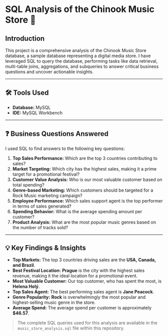 # SQL Analysis of the Chinook Music Store 🎵

## Introduction
This project is a comprehensive analysis of the Chinook Music Store database, a sample database representing a digital media store. I have leveraged SQL to query the database, performing tasks like data retrieval, multi-table joins, aggregations, and subqueries to answer critical business questions and uncover actionable insights.

---

## 🛠️ Tools Used
* **Database:** MySQL
* **IDE:** MySQL Workbench

---

## ❓ Business Questions Answered
I used SQL to find answers to the following key questions:

1.  **Top Sales Performance:** Which are the top 3 countries contributing to sales?
2.  **Market Targeting:** Which city has the highest sales, making it a prime target for a promotional festival?
3.  **Customer Value Analysis:** Who is our most valuable customer based on total spending?
4.  **Genre-based Marketing:** Which customers should be targeted for a Rock Music marketing campaign?
5.  **Employee Performance:** Which sales support agent is the top performer in terms of sales generated?
6.  **Spending Behavior:** What is the average spending amount per customer?
7.  **Product Analysis:** What are the most popular music genres based on the number of tracks sold?

---

## 💡 Key Findings & Insights
* **Top Markets:** The top 3 countries driving sales are the **USA, Canada, and Brazil**.
* **Best Festival Location:** **Prague** is the city with the highest sales revenue, making it the ideal location for a promotional event.
* **Most Valuable Customer:** Our top customer, who has spent the most, is **Helena Holý**.
* **Top Sales Agent:** The best performing sales agent is **Jane Peacock**.
* **Genre Popularity:** **Rock** is overwhelmingly the most popular and highest-selling music genre in the store.
* **Average Spend:** The average spend per customer is approximately **$46.57**.

> The complete SQL queries used for this analysis are available in the `music_store_analysis.sql` file within this repository.
